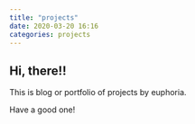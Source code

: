 ```yaml
---
title: "projects"
date: 2020-03-20 16:16
categories: projects
---
```


## Hi, there!!

This is blog or portfolio of projects by euphoria.

Have a good one!


